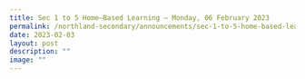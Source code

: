 ```yaml
---
title: Sec 1 to 5 Home–Based Learning – Monday, 06 February 2023
permalink: /northland-secondary/announcements/sec-1-to-5-home-based-learning-monday-06-february-2023/
date: 2023-02-03
layout: post
description: ""
image: ""
---
```

